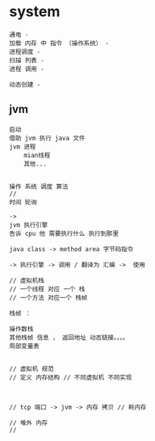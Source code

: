 

# system

    通电 -
    加载 内存 中 指令 （操作系统） -
    进程调度 -
    扫描 列表 -
    进程 调用 -
    
    动态创建 - 
    
## jvm
    
    启动
    借助 jvm 执行 java 文件
    jvm 进程
        mian线程
        其他...
            
    
    操作 系统 调度 算法
    // 
    时间 轮询
    
    -> 
    jvm 执行引擎
    告诉 cpu 他 需要执行什么 执行到那里
    
    
>
    
    java class -> method area 字节码指令
    
    -> 执行引擎 -> 调用 / 翻译为 汇编 ->  使用
    
    // 虚拟机栈
    // 一个线程 对应 一个 栈
    // 一个方法 对应一个 栈帧
    
    栈帧 ：
    
    操作数栈
    其他栈帧 信息 ， 返回地址 动态链接。。。。
    局部变量表
    
    
    // 虚拟机 规范
    // 定义 内存结构 // 不同虚拟机 不同实现
    
    
    
    // tcp 端口 -> jvm -> 内存 拷贝 // 耗内存
    
    // 堆外 内存
    //     
    
    
